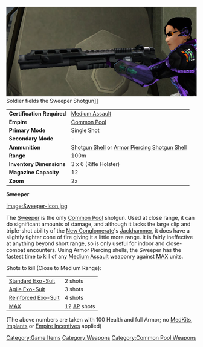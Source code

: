 ![](../images/Sweeper.jpg "fig:Sweeper.jpg") Soldier fields the Sweeper
Shotgun\]\]

|                            |                                                                                                                                  |
| -------------------------- | -------------------------------------------------------------------------------------------------------------------------------- |
| **Certification Required** | [Medium Assault](../certifications/Medium_Assault.md)                                                                            |
| **Empire**                 | [Common Pool](../terminology/Common_Pool.md)                                                                                     |
| **Primary Mode**           | Single Shot                                                                                                                      |
| **Secondary Mode**         | \-                                                                                                                               |
| **Ammunition**             | [Shotgun Shell](../ammunition/Shotgun_Shell.md) or [Armor Piercing Shotgun Shell](../ammunition/Armor_Piercing_Shotgun_Shell.md) |
| **Range**                  | 100m                                                                                                                             |
| **Inventory Dimensions**   | 3 x 6 (Rifle Holster)                                                                                                            |
| **Magazine Capacity**      | 12                                                                                                                               |
| **Zoom**                   | 2x                                                                                                                               |

**Sweeper**

[image:Sweeper-Icon.jpg](image:Sweeper-Icon.jpg)

The [Sweeper](Sweeper.md) is the only [Common
Pool](../terminology/Common_Pool.md) shotgun. Used at close range, it can do
significant amounts of damage, and although it lacks the large clip and
triple-shot ability of the [New
Conglomerate](../etc/New_Conglomerate.md)'s
[Jackhammer](Jackhammer.md), it does have a slightly tighter
cone of fire giving it a little more range. It is fairly ineffective at
anything beyond short range, so is only useful for indoor and
close-combat encounters. Using Armor Piercing shells, the Sweeper has
the fastest time to kill of any [Medium
Assault](../certifications/Medium_Assault.md) weaponry against
[MAX](../items/Mechanized_Assault_Exo-Suit.md) units.

Shots to kill (Close to Medium Range):

|                                                        |                                                 |
| ------------------------------------------------------ | ----------------------------------------------- |
| [Standard Exo-Suit](armor/Standard_Exo-Suit.md)        | 2 shots                                         |
| [Agile Exo-Suit](../armor/Agile_Exo-Suit.md)           | 3 shots                                         |
| [Reinforced Exo-Suit](../armor/Reinforced_Exo-Suit.md) | 4 shots                                         |
| [MAX](../items/Mechanized_Assault_Exo-Suit.md)         | 12 [AP](../terminology/Armor_Piercing.md) shots |

(The above numbers are taken with 100 Health and full Armor; no
[MedKits](../items/MedKit.md), [Implants](../implants/Implants.md) or [Empire
Incentives](../etc/Empire_Incentives.md) applied)

[Category:Game Items](Category:Game_Items.md)
[Category:Weapons](Category:Weapons.md) [Category:Common Pool
Weapons](Category:Common_Pool_Weapons.md)
